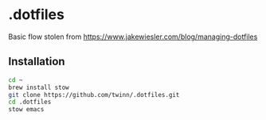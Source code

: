 # .dotfiles

Basic flow stolen from https://www.jakewiesler.com/blog/managing-dotfiles

## Installation

```sh
cd ~
brew install stow
git clone https://github.com/twinn/.dotfiles.git
cd .dotfiles
stow emacs
```
